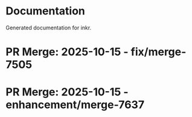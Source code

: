 # Documentation

Generated documentation for inkr.

# PR Merge: 2025-10-15 - fix/merge-7505

# PR Merge: 2025-10-15 - enhancement/merge-7637
